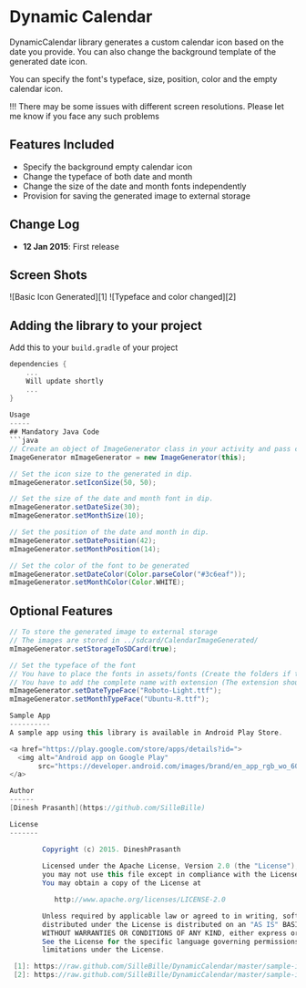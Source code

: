 Dynamic Calendar
================

DynamicCalendar library generates a custom calendar icon based on the date you provide. You can also change the background template of the generated date icon.

You can specify the font's typeface, size, position, color and the empty calendar icon.

!!! There may be some issues with different screen resolutions. Please let me know if you face any such problems

Features Included
-----------------
- Specify the background empty calendar icon
- Change the typeface of both date and month 
- Change the size of the date and month fonts independently
- Provision for saving the generated image to external storage

Change Log
----------
- **12 Jan 2015**: First release

Screen Shots
------------
![Basic Icon Generated][1]
![Typeface and color changed][2]

Adding the library to your project
----------------------------------
Add this to your `build.gradle` of your project

```groovy
dependencies {
    ...
    Will update shortly
    ...
}
    
Usage
-----
## Mandatory Java Code
```java
// Create an object of ImageGenerator class in your activity and pass context as the parameter
ImageGenerator mImageGenerator = new ImageGenerator(this);

// Set the icon size to the generated in dip. 
mImageGenerator.setIconSize(50, 50);

// Set the size of the date and month font in dip.
mImageGenerator.setDateSize(30);
mImageGenerator.setMonthSize(10);

// Set the position of the date and month in dip.
mImageGenerator.setDatePosition(42);
mImageGenerator.setMonthPosition(14);

// Set the color of the font to be generated
mImageGenerator.setDateColor(Color.parseColor("#3c6eaf"));
mImageGenerator.setMonthColor(Color.WHITE);
```

## Optional Features 
```java
// To store the generated image to external storage
// The images are stored in ../sdcard/CalendarImageGenerated/
mImageGenerator.setStorageToSDCard(true);

// Set the typeface of the font
// You have to place the fonts in assets/fonts (Create the folders if they do not exist)
// You have to add the complete name with extension (The extension should be in lower case)
mImageGenerator.setDateTypeFace("Roboto-Light.ttf");
mImageGenerator.setMonthTypeFace("Ubuntu-R.ttf");

Sample App
----------
A sample app using this library is available in Android Play Store.

<a href="https://play.google.com/store/apps/details?id=">
  <img alt="Android app on Google Play"
       src="https://developer.android.com/images/brand/en_app_rgb_wo_60.png" />
</a>

Author
------
[Dinesh Prasanth](https://github.com/SilleBille)

License
-------

        Copyright (c) 2015. DineshPrasanth
    
        Licensed under the Apache License, Version 2.0 (the "License");
        you may not use this file except in compliance with the License.
        You may obtain a copy of the License at

           http://www.apache.org/licenses/LICENSE-2.0

        Unless required by applicable law or agreed to in writing, software
        distributed under the License is distributed on an "AS IS" BASIS,
        WITHOUT WARRANTIES OR CONDITIONS OF ANY KIND, either express or implied.
        See the License for the specific language governing permissions and
        limitations under the License.

 [1]: https://raw.github.com/SilleBille/DynamicCalendar/master/sample-images/BasicActivity.png
 [2]: https://raw.github.com/SilleBille/DynamicCalendar/master/sample-images/TypeFaceActivity.png
